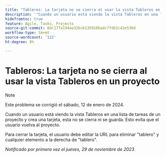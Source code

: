```yaml
---
title: "Tableros: La tarjeta no se cierra al usar la vista Tableros en un proyecto"
description: '"Cuando un usuario está viendo la vista Tableros en una lista de tareas de un proyecto y crea una tarjeta, esta no se cierra ni se guarda. Esto evita que el usuario vuelva al proyecto".'
hidefromtoc: true
feature: Agile, Tasks, Projects
source-git-commit: 8dc177a194ae32bcb135910badc7fdb2c42e530d
workflow-type: tm+mt
source-wordcount: '122'
ht-degree: 8%

---
```



# Tableros: La tarjeta no se cierra al usar la vista Tableros en un proyecto

>[!NOTE]
>
>Este problema se corrigió el sábado, 12 de enero de 2024.

Cuando un usuario está viendo la vista Tableros en una lista de tareas de un proyecto y crea una tarjeta, esta no se cierra ni se guarda. Esto evita que el usuario vuelva al proyecto.

Para cerrar la tarjeta, el usuario debe editar la URL para eliminar &quot;tablero&quot; y cualquier elemento a la derecha de &quot;tablero&quot;.

_Notificado por primera vez el jueves, 29 de noviembre de 2023._
